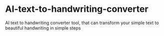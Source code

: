 # AI-text-to-handwriting-converter
AI  text to handwriting converter tool, that can transform your simple text to beautiful handwriting in simple steps
